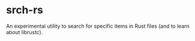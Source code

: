 srch-rs
=======
An experimental utility to search for specific items in Rust files (and to learn about librustc).
